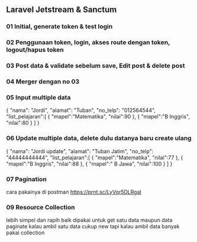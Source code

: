 ## Laravel Jetstream & Sanctum
### 01 Initial, generate token & test login
### 02 Penggunaan token, login, akses route dengan token, logout/hapus token
### 03 Post data & validate sebelum save, Edit post & delete post
### 04 Merger dengan no 03
### 05 Input multiple data
{
    "nama": "Jordi",
    "alamat": "Tuban",
    "no_telp": "012564544",
    "list_pelajaran":[
        {
            "mapel":"Matematika",
            "nilai":90
        },
        {
            "mapel":"B Inggris",
            "nilai":80
        }
    ]
}
### 06 Update multiple data, delete dulu datanya baru create ulang
{
    "nama": "Jordi update",
    "alamat": "Tuban Jatim",
    "no_telp": "44444444444",
    "list_pelajaran":[
        {
            "mapel":"Matematika",
            "nilai":77
        },
        {
            "mapel":"B Inggris",
            "nilai":88
        },
        {
            "mapel":" B Jawa",
            "nilai":100
        }
    ]
}
### 07 Pagination
cara pakainya di postman https://prnt.sc/LyVqr5DLRgaI

### 09 Resource Collection
lebih simpel dan rapih baik dipakai untuk get satu data maupun data paginate
kalau ambil satu data cukup new
tapi kalau ambil data banyak pakai collection

